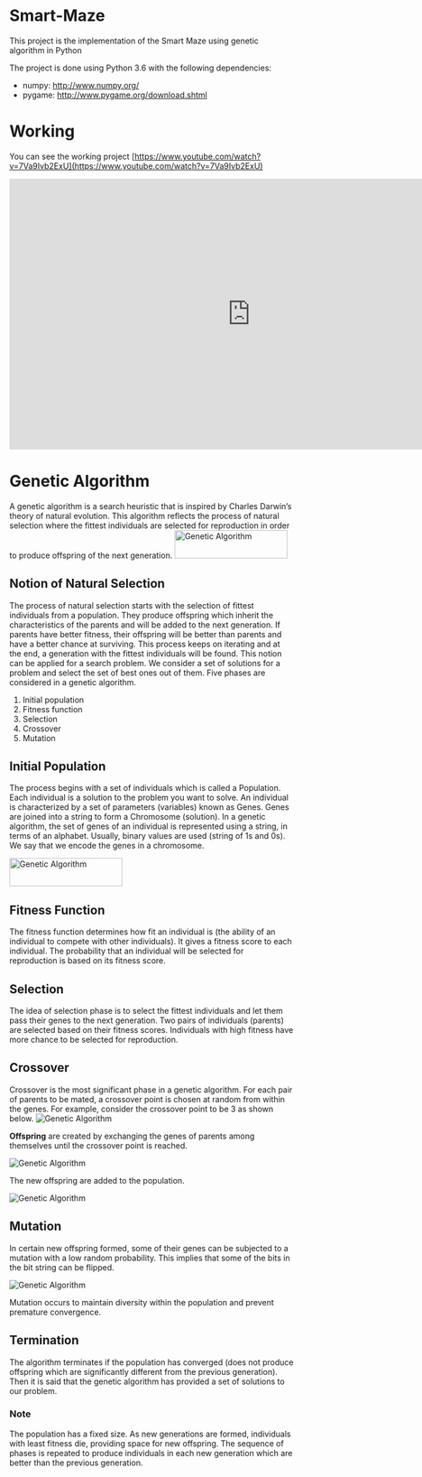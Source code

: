 # Smart-Maze

This project is the implementation of the Smart Maze using genetic algorithm in Python  

The project is done using Python 3.6 with the following dependencies:
- numpy: http://www.numpy.org/
- pygame: http://www.pygame.org/download.shtml

# Working

You can see the working project [https://www.youtube.com/watch?v=7Va9Ivb2ExU](https://www.youtube.com/watch?v=7Va9Ivb2ExU)
<iframe width="854" height="480" src="https://www.youtube.com/embed/7Va9Ivb2ExU" frameborder="0" allow="autoplay; encrypted-media" allowfullscreen></iframe>

# Genetic Algorithm

A genetic algorithm is a search heuristic that is inspired by Charles Darwin’s theory of natural evolution. This algorithm reflects the process of natural selection where the fittest individuals are selected for reproduction in order to produce offspring of the next generation.
<img src="https://github.com/androfly/Smart-Maze/blob/master/Images/img1.png" alt="Genetic Algorithm" style="width:200px;height:50px;"></img>
## Notion of Natural Selection

The process of natural selection starts with the selection of fittest individuals from a population. They produce offspring which inherit the characteristics of the parents and will be added to the next generation. If parents have better fitness, their offspring will be better than parents and have a better chance at surviving. This process keeps on iterating and at the end, a generation with the fittest individuals will be found.
This notion can be applied for a search problem. We consider a set of solutions for a problem and select the set of best ones out of them.
Five phases are considered in a genetic algorithm.
1. Initial population
2. Fitness function
3. Selection
4. Crossover
5. Mutation
## Initial Population
The process begins with a set of individuals which is called a Population. Each individual is a solution to the problem you want to solve.
An individual is characterized by a set of parameters (variables) known as Genes. Genes are joined into a string to form a Chromosome (solution).
In a genetic algorithm, the set of genes of an individual is represented using a string, in terms of an alphabet. Usually, binary values are used (string of 1s and 0s). We say that we encode the genes in a chromosome.

<img src="https://github.com/androfly/Smart-Maze/blob/master/Images/img2.png" alt="Genetic Algorithm" style="width:200px;height:50px;"></img>

## Fitness Function
The fitness function determines how fit an individual is (the ability of an individual to compete with other individuals). It gives a fitness score to each individual. The probability that an individual will be selected for reproduction is based on its fitness score.
## Selection
The idea of selection phase is to select the fittest individuals and let them pass their genes to the next generation.
Two pairs of individuals (parents) are selected based on their fitness scores. Individuals with high fitness have more chance to be selected for reproduction.
## Crossover
Crossover is the most significant phase in a genetic algorithm. For each pair of parents to be mated, a crossover point is chosen at random from within the genes.
For example, consider the crossover point to be 3 as shown below.
<img src="https://github.com/androfly/Smart-Maze/blob/master/Images/img2.png" alt="Genetic Algorithm" ></img>

 **Offspring** are created by exchanging the genes of parents among themselves until the crossover point is reached.
 
<img src="https://github.com/androfly/Smart-Maze/blob/master/Images/img3.png" alt="Genetic Algorithm" ></img>

The new offspring are added to the population.

<img src="https://github.com/androfly/Smart-Maze/blob/master/Images/img4.png" alt="Genetic Algorithm" ></img>

## Mutation
In certain new offspring formed, some of their genes can be subjected to a mutation with a low random probability. This implies that some of the bits in the bit string can be flipped.

<img src="https://github.com/androfly/Smart-Maze/blob/master/Images/img5.png" alt="Genetic Algorithm" ></img>

Mutation occurs to maintain diversity within the population and prevent premature convergence.

## Termination
The algorithm terminates if the population has converged (does not produce offspring which are significantly different from the previous generation). Then it is said that the genetic algorithm has provided a set of solutions to our problem.
### Note
The population has a fixed size. As new generations are formed, individuals with least fitness die, providing space for new offspring.
The sequence of phases is repeated to produce individuals in each new generation which are better than the previous generation.
